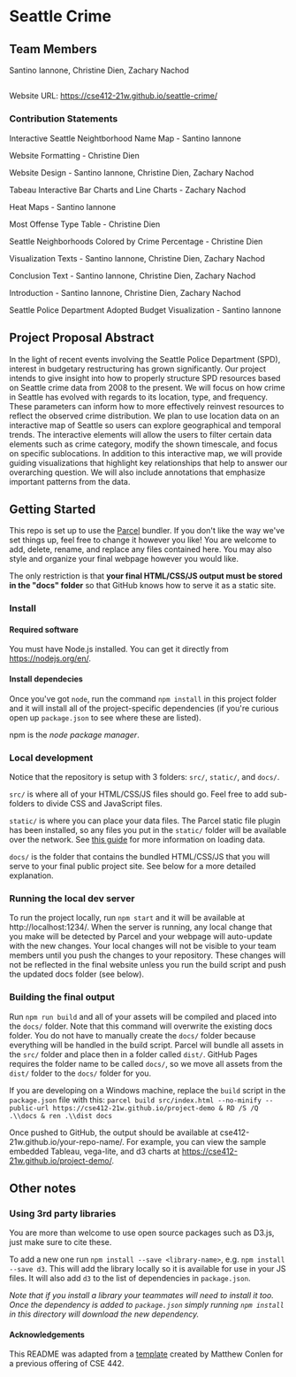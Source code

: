 # Seattle Crime
## Team Members
Santino Iannone, Christine Dien, Zachary Nachod
##
Website URL: https://cse412-21w.github.io/seattle-crime/

### Contribution Statements
Interactive Seattle Neightborhood Name Map - Santino Iannone

Website Formatting - Christine Dien

Website Design - Santino Iannone, Christine Dien, Zachary Nachod

Tabeau Interactive Bar Charts and Line Charts - Zachary Nachod

Heat Maps - Santino Iannone

Most Offense Type Table - Christine Dien

Seattle Neighborhoods Colored by Crime Percentage - Christine Dien

Visualization Texts - Santino Iannone, Christine Dien, Zachary Nachod

Conclusion Text - Santino Iannone, Christine Dien, Zachary Nachod

Introduction - Santino Iannone, Christine Dien, Zachary Nachod

Seattle Police Department Adopted Budget Visualization - Santino Iannone

## Project Proposal Abstract
In the light of recent events involving the Seattle Police Department (SPD), interest in budgetary restructuring has grown significantly. Our project intends to give insight into how to properly structure SPD resources based on Seattle crime data from 2008 to the present. We will focus on how crime in Seattle has evolved with regards to its location, type, and frequency. These parameters can inform how to more effectively reinvest resources to reflect the observed crime distribution.  We plan to use location data on an interactive map of Seattle so users can explore geographical and temporal trends. The interactive elements will allow the users to filter certain data elements such as crime category, modify the shown timescale, and focus on specific sublocations. In addition to this interactive map, we will provide guiding visualizations that highlight key relationships that help to answer our overarching question. We will also include annotations that emphasize important patterns from the data. 

## Getting Started

This repo is set up to use the [Parcel](https://parceljs.org/) bundler. If you don't
like the way we've set things up, feel free to change it however you like! You are welcome to add, delete, rename, and replace any files contained here. You may also style and organize your final webpage however you would like. 

The only restriction is that __your final HTML/CSS/JS output must be stored in the "docs" folder__ so that
GitHub knows how to serve it as a static site.
### Install
#### Required software

You must have Node.js installed. You can get it directly from
https://nodejs.org/en/.

#### Install dependecies

Once you've got `node`, run the command `npm install` in this project folder
and it will install all of the project-specific dependencies (if you're curious open up `package.json` to see where these are listed).

npm is the _node package manager_.

### Local development
Notice that the repository is setup with 3 folders: `src/`, `static/`, and `docs/`.

`src/` is where all of your HTML/CSS/JS files should go. Feel free to add sub-folders to divide CSS and JavaScript files.

`static/` is where you can place your data files. The Parcel static file plugin has been installed,
so any files you put in the `static/` folder will be available over the network. See [this guide](https://gist.github.com/mathisonian/46eed3e6102888ddf741829fbbe262ff) for more information on loading data.

`docs/` is the folder that contains the bundled HTML/CSS/JS that you will serve to your final public project site. See below for a more detailed explanation.


### Running the local dev server

To run the project locally, run `npm start` and it will be available at http://localhost:1234/. When the server is running, any local change that you make will be detected by Parcel and your webpage will auto-update with the new changes. Your local changes will not be visible to your team members until you push the changes to your repository. These changes will not be reflected in the final website unless you run the build script and push the updated docs folder (see below).

### Building the final output

Run `npm run build` and all of your assets will be compiled and placed into the `docs/` folder. Note
that this command will overwrite the existing docs folder. You do not have to manually create the `docs/` folder because everything will be handled in the build script. Parcel will bundle all assets in the `src/` folder and place then in a folder called `dist/`. GitHub Pages requires the folder name to be called `docs/`, so we move all assets from the `dist/` folder to the `docs/` folder for you. 

If you are developing on a Windows machine, replace the `build` script in the `package.json` file with this:
`parcel build src/index.html --no-minify --public-url https://cse412-21w.github.io/project-demo & RD /S /Q .\\docs & ren .\\dist docs`

Once pushed to GitHub, the output should be available at cse412-21w.github.io/your-repo-name/. 
For example, you can view the sample embedded Tableau, vega-lite, and d3 charts at https://cse412-21w.github.io/project-demo/.


## Other notes
### Using 3rd party libraries

You are more than welcome to use open source packages such as D3.js, just make sure to cite these.

To add a new one run `npm install --save <library-name>`, e.g. `npm install --save d3`. This will
add the library locally so it is available for use in your JS files. It will also add `d3` to the
list of dependencies in `package.json`.

_Note that if you install a library your teammates will need to install it too. Once the dependency is added
to `package.json` simply running `npm install` in this directory will download the new dependency._

#### Acknowledgements
This README was adapted from a [template](https://github.com/UW-CSE442-WI20/FP-Template) created by Matthew Conlen for a previous offering of CSE 442.
